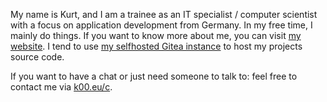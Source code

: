 My name is Kurt, and I am a trainee as an IT specialist / computer scientist with a focus on application development from Germany.
In my free time, I mainly do things.
If you want to know more about me, you can visit [my website](https://kurtys.de). I tend to use [my selfhosted Gitea instance](https://git.tardis.systems/Kurt) to host my projects source code.

If you want to have a chat or just need someone to talk to: feel free to contact me via [k00.eu/c](https://k00.eu/c).

<!---
Kurty00/Kurty00 is a ✨ special ✨ repository because its `README.md` (this file) appears on your GitHub profile.
You can click the Preview link to take a look at your changes.
--->
